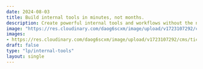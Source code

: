 ```yaml
---
date: 2024-08-03
title: Build internal tools in minutes, not months.
description: Create powerful internal tools and workflows without the need for code. Whether you’re looking to build an approval flow, internal portal, dynamic form, or any other internal tool, Clairdash has you covered. 
image: "https://res.cloudinary.com/daog6scxm/image/upload/v1723107292/cms/ticketing-system/ticketing_systems_blog_post_v2_ylncwt.png"
images: 
- https://res.cloudinary.com/daog6scxm/image/upload/v1723107292/cms/ticketing-system/ticketing_systems_blog_post_v2_ylncwt.png
draft: false
type: "lp/internal-tools"
layout: single
---
```


